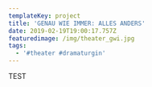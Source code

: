 ```yaml
---
templateKey: project
title: 'GENAU WIE IMMER: ALLES ANDERS'
date: 2019-02-19T19:00:17.757Z
featuredimage: /img/theater_gwi.jpg
tags:
  - '#theater #dramaturgin'
---
```

TEST
